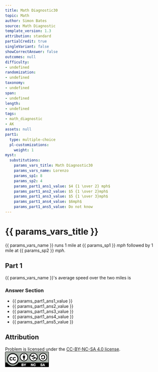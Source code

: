 ```yaml
---
title: Math Diagnostic30
topic: Math
author: Simon Bates
source: Math Diagnostic
template_version: 1.3
attribution: standard
partialCredit: true
singleVariant: false
showCorrectAnswer: false
outcomes: null
difficulty:
- undefined
randomization:
- undefined
taxonomy:
- undefined
span:
- undefined
length:
- undefined
tags:
- math_diagnostic
- AK
assets: null
part1:
  type: multiple-choice
  pl-customizations:
    weight: 1
myst:
  substitutions:
    params_vars_title: Math Diagnostic30
    params_vars_name: Lorenzo
    params_sp1: 8
    params_sp2: 4
    params_part1_ans1_value: $4 {1 \over 2} mph$
    params_part1_ans2_value: $5 {1 \over 2}mph$
    params_part1_ans3_value: $5 {1 \over 3}mph$
    params_part1_ans4_value: $6mph$
    params_part1_ans5_value: Do not know
---
```

# {{ params_vars_title }}
{{ params_vars_name }} runs 1 mile at {{ params_sp1 }} $mph$ followed by 1 mile at {{ params_sp2 }} $mph$.

## Part 1

{{ params_vars_name }}'s average speed over the two miles is

### Answer Section

- {{ params_part1_ans1_value }}
- {{ params_part1_ans2_value }}
- {{ params_part1_ans3_value }}
- {{ params_part1_ans4_value }}
- {{ params_part1_ans5_value }}

## Attribution

Problem is licensed under the [CC-BY-NC-SA 4.0 license](https://creativecommons.org/licenses/by-nc-sa/4.0/).<br> ![The Creative Commons 4.0 license requiring attribution-BY, non-commercial-NC, and share-alike-SA license.](https://raw.githubusercontent.com/firasm/bits/master/by-nc-sa.png)